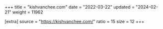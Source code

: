 +++
title = "kishvanchee.com"
date = "2022-03-22"
updated = "2024-02-21"
weight = 11962

[extra]
source = "https://kishvanchee.com/"
ratio = 15
size = 12
+++
